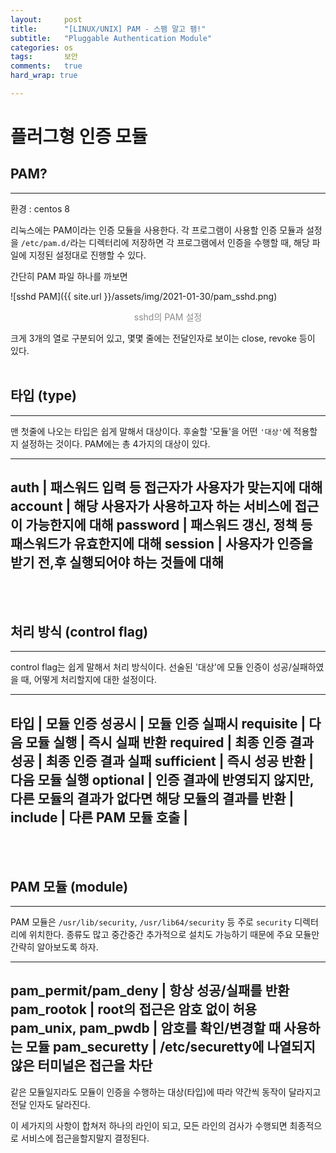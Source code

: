 ```yaml
---
layout:		post
title:		"[LINUX/UNIX] PAM - 스팸 말고 팸!"
subtitle:	"Pluggable Authentication Module"
categories:	os
tags:		보안
comments:	true
hard_wrap: true

---
```


# 플러그형 인증 모듈

## PAM?
---

환경 : centos 8

리눅스에는 PAM이라는 인증 모듈을 사용한다. 각 프로그램이 사용할 인증 모듈과 설정을 `/etc/pam.d/`라는 디렉터리에 저장하면 각 프로그램에서 인증을 수행할 때, 해당 파일에 지정된 설정대로 진행할 수 있다.

간단히 PAM 파일 하나를 까보면

![sshd PAM]({{ site.url }}/assets/img/2021-01-30/pam_sshd.png)
<p style="opacity: 0.5; text-align: center;">sshd의 PAM 설정</p>

크게 3개의 열로 구분되어 있고, 몇몇 줄에는 전달인자로 보이는 close, revoke 등이 있다.
<br>
<br>

## 타입 (type)
---

맨 첫줄에 나오는 타입은 쉽게 말해서 대상이다. 후술할 '모듈'을 어떤 `'대상'`에 적용할지 설정하는 것이다. PAM에는 총 4가지의 대상이 있다.

---
auth | 패스워드 입력 등 접근자가 사용자가 맞는지에 대해
account | 해당 사용자가 사용하고자 하는 서비스에 접근이 가능한지에 대해
password | 패스워드 갱신, 정책 등 패스워드가 유효한지에 대해
session | 사용자가 인증을 받기 전,후 실행되어야 하는 것들에 대해
---
<br>
<br>

## 처리 방식 (control flag)
---

control flag는 쉽게 말해서 처리 방식이다. 선술된 '대상'에 모듈 인증이 성공/실패하였을 때, 어떻게 처리할지에 대한 설정이다.

---
타입 | 모듈 인증 성공시 | 모듈 인증 실패시
requisite | 다음 모듈 실행 | 즉시 실패 반환
required | 최종 인증 결과 성공 | 최종 인증 결과 실패
sufficient | 즉시 성공 반환 | 다음 모듈 실행
optional | 인증 결과에 반영되지 않지만, 다른 모듈의 결과가 없다면 해당 모듈의 결과를 반환 |
include | 다른 PAM 모듈 호출 | 
---
<br>
<br>

## PAM 모듈 (module)
---

PAM 모듈은 `/usr/lib/security`, `/usr/lib64/security` 등 주로 `security` 디렉터리에 위치한다. 종류도 많고 중간중간 추가적으로 설치도 가능하기 때문에 주요 모듈만 간략히 알아보도록 하자.

---
pam_permit/pam_deny | 항상 성공/실패를 반환
pam_rootok | root의 접근은 암호 없이 허용
pam_unix, pam_pwdb | 암호를 확인/변경할 때 사용하는 모듈
pam_securetty | /etc/securetty에 나열되지 않은 터미널은 접근을 차단
---

같은 모듈일지라도 모듈이 인증을 수행하는 대상(타입)에 따라 약간씩 동작이 달라지고 전달 인자도 달라진다.

이 세가지의 사항이 합쳐저 하나의 라인이 되고, 모든 라인의 검사가 수행되면 최종적으로 서비스에 접근을할지말지 결정된다.
